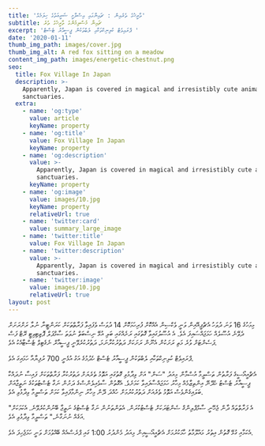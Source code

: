 ```yaml
---
title: 'ތާރީޚުގެ ތެރެއިން : ޗައިނާގައި އިސްލާމީ ޝަރީޢަތުގެ ހިލަމެއް'
subtitle: ޗައިނާ މުސްލިމުންގެ ތާރީޚުގެ ތެރެ
excerpt: 'ޕްރައިވެޓް ކުލިނިކްތަކާއި ލެބްތަކުން ޕީސީއާރު ޓެސްޓް '
date: '2020-01-11'
thumb_img_path: images/cover.jpg
thumb_img_alt: A red fox sitting on a meadow
content_img_path: images/energetic-chestnut.png
seo:
  title: Fox Village In Japan
  description: >-
    Apparently, Japan is covered in magical and irresistibly cute animal
    sanctuaries.
  extra:
    - name: 'og:type'
      value: article
      keyName: property
    - name: 'og:title'
      value: Fox Village In Japan
      keyName: property
    - name: 'og:description'
      value: >-
        Apparently, Japan is covered in magical and irresistibly cute animal
        sanctuaries.
      keyName: property
    - name: 'og:image'
      value: images/10.jpg
      keyName: property
      relativeUrl: true
    - name: 'twitter:card'
      value: summary_large_image
    - name: 'twitter:title'
      value: Fox Village In Japan
    - name: 'twitter:description'
      value: >-
        Apparently, Japan is covered in magical and irresistibly cute animal
        sanctuaries.
    - name: 'twitter:image'
      value: images/10.jpg
      relativeUrl: true
layout: post
---
```

މިމަހުގެ 16 ވަނަ ދުވަހު އެޗްޕީއޭއިން ވަނީ ވެކްސިން އެއްކޮށް ފުރިހަމަކޮށް 14 ދުވަސް ވެފައިވާ ފަރާތްތަކަށް ކަރަންޓީނާ ނުލާ ރަށްރަށަށް ދެވޭނެ އުސޫލެއް ހަމަޖައްސައިފަ އެވެ. އެ އުސޫލުގައިވާ ގޮތުގައި ރަށެއްގައި ބަލި އުޅޭ ނިސްބަތް ނުވަތަ ސާމްޕަލް ޕޮޒިޓިވިޓީ ރޭޓް ފަސް ޕަސެންޓަށް ވުރެ މަތި ރަށަކުން އެނޫން ރަށަކަށް ދަތުރުކުރާނަމަ، ދަތުރުކުރެވޭނީ ޕީސީއާރް ނެގެޓިވް ޓެސްޓާއެކު އެވެ.


ޕްރައިވެޓް ކުލިނިކްތަކާއި ލެބްތަކުން ޕީސީއާރު ޓެސްޓް ހެދުމުގެ އަގު އުޅެނީ 700 ރުފިޔާއާ ހަމައިގަ އެވެ.

އެޗްއީއޯސީގެ ފަރާތުން ތަސްލީމާ އުސްމާން މިއަދު "ސަން" އަށް ވިދާޅުވި ގޮތުގައި އަތޮޅު ތެރެޔަށް ދަތުރުކުރާ ފަރާތްތަކަށް ފައިސާ ނުދައްކާ ޕީސީއާރު ޓެސްޓު ހެދޭނޭ އިންތިޒާމެއް މިހާރު ހަމަޖައްސާފައިވާ ކަމަށެވެ. އެގޮތުން ސާވެއިލެންސްގެ ދަށުން ނަގާ ޓެސްޓުތަކުގެ ނަތީޖާއަށް ބަލައިގެންވެސް އަތޮޅު ތެރެއަށް ދަތުރުކުރުމަށް ހުއްދަ ދޭން މިހާރު ނިންމާފައިވާ ކަމަށް ތަސްލީމާ ވިދާޅުވި އެވެ.

"އެ ފަރާތްތައް ދާން ޖެހޭނީ ސާމްޕްލިންގް ސެންޓަރަކަށް ޓެސްޓުކުރަން. އެތަންތަނުން ނަގާ ޓެސްޓުގެ ނަތީޖާ ބޭނުންކުރެވޭނެ. އެކަމަކަށް އަގެއް ނުނަގާނެ،" ތަސްލީމާ ވިދާޅުވި އެވެ.

އެކަމާއި ގުޅޭ ގޮތުން އިތުރު މައުލޫމާތު ހާމަކުރުމަށް އެޗްއީއޯސީއިން މިއަދު މެންދުރު 1:00 ގައި ޕްރެސްއެއް ބޭއްވުމަށް ވަނީ ހަމަޖެހިފަ އެވެ.
